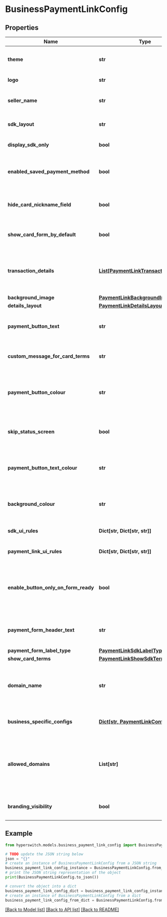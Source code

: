 # BusinessPaymentLinkConfig


## Properties

Name | Type | Description | Notes
------------ | ------------- | ------------- | -------------
**theme** | **str** | custom theme for the payment link | [optional] 
**logo** | **str** | merchant display logo | [optional] 
**seller_name** | **str** | Custom merchant name for payment link | [optional] 
**sdk_layout** | **str** | Custom layout for sdk | [optional] 
**display_sdk_only** | **bool** | Display only the sdk for payment link | [optional] [default to False]
**enabled_saved_payment_method** | **bool** | Enable saved payment method option for payment link | [optional] [default to False]
**hide_card_nickname_field** | **bool** | Hide card nickname field option for payment link | [optional] [default to False]
**show_card_form_by_default** | **bool** | Show card form by default for payment link | [optional] [default to True]
**transaction_details** | [**List[PaymentLinkTransactionDetails]**](PaymentLinkTransactionDetails.md) | Dynamic details related to merchant to be rendered in payment link | [optional] 
**background_image** | [**PaymentLinkBackgroundImageConfig**](PaymentLinkBackgroundImageConfig.md) |  | [optional] 
**details_layout** | [**PaymentLinkDetailsLayout**](PaymentLinkDetailsLayout.md) |  | [optional] 
**payment_button_text** | **str** | Text for payment link&#39;s handle confirm button | [optional] 
**custom_message_for_card_terms** | **str** | Text for customizing message for card terms | [optional] 
**payment_button_colour** | **str** | Custom background colour for payment link&#39;s handle confirm button | [optional] 
**skip_status_screen** | **bool** | Skip the status screen after payment completion | [optional] 
**payment_button_text_colour** | **str** | Custom text colour for payment link&#39;s handle confirm button | [optional] 
**background_colour** | **str** | Custom background colour for the payment link | [optional] 
**sdk_ui_rules** | **Dict[str, Dict[str, str]]** | SDK configuration rules | [optional] 
**payment_link_ui_rules** | **Dict[str, Dict[str, str]]** | Payment link configuration rules | [optional] 
**enable_button_only_on_form_ready** | **bool** | Flag to enable the button only when the payment form is ready for submission | [optional] 
**payment_form_header_text** | **str** | Optional header for the SDK&#39;s payment form | [optional] 
**payment_form_label_type** | [**PaymentLinkSdkLabelType**](PaymentLinkSdkLabelType.md) |  | [optional] 
**show_card_terms** | [**PaymentLinkShowSdkTerms**](PaymentLinkShowSdkTerms.md) |  | [optional] 
**domain_name** | **str** | Custom domain name to be used for hosting the link in your own domain | [optional] 
**business_specific_configs** | [**Dict[str, PaymentLinkConfigRequest]**](PaymentLinkConfigRequest.md) | list of configs for multi theme setup | [optional] 
**allowed_domains** | **List[str]** | A list of allowed domains (glob patterns) where this link can be embedded / opened from | [optional] 
**branding_visibility** | **bool** | Toggle for HyperSwitch branding visibility | [optional] 

## Example

```python
from hyperswitch.models.business_payment_link_config import BusinessPaymentLinkConfig

# TODO update the JSON string below
json = "{}"
# create an instance of BusinessPaymentLinkConfig from a JSON string
business_payment_link_config_instance = BusinessPaymentLinkConfig.from_json(json)
# print the JSON string representation of the object
print(BusinessPaymentLinkConfig.to_json())

# convert the object into a dict
business_payment_link_config_dict = business_payment_link_config_instance.to_dict()
# create an instance of BusinessPaymentLinkConfig from a dict
business_payment_link_config_from_dict = BusinessPaymentLinkConfig.from_dict(business_payment_link_config_dict)
```
[[Back to Model list]](../README.md#documentation-for-models) [[Back to API list]](../README.md#documentation-for-api-endpoints) [[Back to README]](../README.md)


